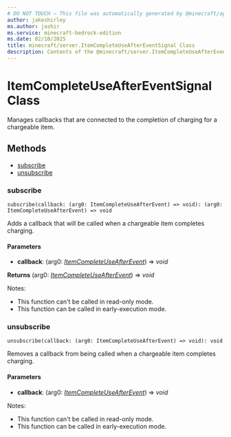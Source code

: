 ```yaml
---
# DO NOT TOUCH — This file was automatically generated by @minecraft/api-docs-generator, to report problems file an issue at https://github.com/Mojang/minecraft-scripting-libraries
author: jakeshirley
ms.author: jashir
ms.service: minecraft-bedrock-edition
ms.date: 02/10/2025
title: minecraft/server.ItemCompleteUseAfterEventSignal Class
description: Contents of the @minecraft/server.ItemCompleteUseAfterEventSignal class.
---
```

# ItemCompleteUseAfterEventSignal Class

Manages callbacks that are connected to the completion of charging for a chargeable item.

## Methods
- [subscribe](#subscribe)
- [unsubscribe](#unsubscribe)

### **subscribe**
`
subscribe(callback: (arg0: ItemCompleteUseAfterEvent) => void): (arg0: ItemCompleteUseAfterEvent) => void
`

Adds a callback that will be called when a chargeable item completes charging.

#### **Parameters**
- **callback**: (arg0: [*ItemCompleteUseAfterEvent*](ItemCompleteUseAfterEvent.md)) => *void*

**Returns** (arg0: [*ItemCompleteUseAfterEvent*](ItemCompleteUseAfterEvent.md)) => *void*
  
Notes:
- This function can't be called in read-only mode.
- This function can be called in early-execution mode.

### **unsubscribe**
`
unsubscribe(callback: (arg0: ItemCompleteUseAfterEvent) => void): void
`

Removes a callback from being called when a chargeable item completes charging.

#### **Parameters**
- **callback**: (arg0: [*ItemCompleteUseAfterEvent*](ItemCompleteUseAfterEvent.md)) => *void*
  
Notes:
- This function can't be called in read-only mode.
- This function can be called in early-execution mode.
